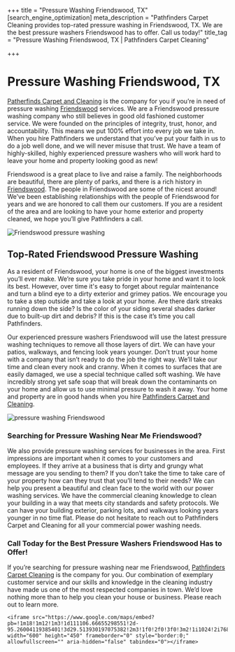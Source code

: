 +++
title = "Pressure Washing Friendswood, TX"
[search_engine_optimization]
meta_description = "Pathfinders Carpet Cleaning provides top-rated pressure washing in Friendswood, TX. We are the best pressure washers Friendswood has to offer. Call us today!"
title_tag = "Pressure Washing Friendswood, TX | Pathfinders Carpet Cleaning"

+++
# Pressure Washing Friendswood, TX

[Patherfinds Carpet and Cleaning](https://www.pathfinderscarpetcleaning.com/ "Pressure Washing") is the company for you if you’re in need of pressure washing [Friendswood](https://www.ci.friendswood.tx.us/ "Pressure Washers in Friendswood") services. We are a Friendswood pressure washing company who still believes in good old fashioned customer service. We were founded on the principles of integrity, trust, honor, and accountability. This means we put 100% effort into every job we take in. When you hire Pathfinders we understand that you’ve put your faith in us to do a job well done, and we will never misuse that trust. We have a team of highly-skilled, highly experienced pressure washers who will work hard to leave your home and property looking good as new!

Friendswood is a great place to live and raise a family. The neighborhoods are beautiful, there are plenty of parks, and there is a rich history in [Friendswood](https://www.niche.com/places-to-live/friendswood-galveston-tx/ "Friendswood Pressure Washing"). The people in Friendswood are some of the nicest around! We’ve been establishing relationships with the people of Friendswood for years and we are honored to call them our customers. If you are a resident of the area and are looking to have your home exterior and property cleaned, we hope you’ll give Pathfinders a call.

![Friendswood pressure washing](/uploads/friendswood-pressure-washing.jpg "Friendswood Pressure Washing")

## Top-Rated Friendswood Pressure Washing

As a resident of Friendswood, your home is one of the biggest investments you’ll ever make. We’re sure you take pride in your home and want it to look its best. However, over time it's easy to forget about regular maintenance and turn a blind eye to a dirty exterior and grimey patios. We encourage you to take a step outside and take a look at your home. Are there dark streaks running down the side? Is the color of your siding several shades darker due to built-up dirt and debris? If this is the case it’s time you call Pathfinders.

Our experienced pressure washers Friendswood will use the latest pressure washing techniques to remove all those layers of dirt. We can have your patios, walkways, and fencing look years younger. Don’t trust your home with a company that isn’t ready to do the job the right way. We’ll take our time and clean every nook and cranny. When it comes to surfaces that are easily damaged, we use a special technique called soft washing. We have incredibly strong yet safe soap that will break down the contaminants on your home and allow us to use minimal pressure to wash it away. Your home and property are in good hands when you hire [Pathfinders Carpet and Cleaning](https://www.pathfinderscarpetcleaning.com/about "About Us").

![pressure washing Friendswood](/uploads/pressure-washing-friendswood.jpg "Pressure Washing Friendswood")

### Searching for Pressure Washing Near Me Friendswood?

We also provide pressure washing services for businesses in the area. First impressions are important when it comes to your customers and employees. If they arrive at a business that is dirty and grungy what message are you sending to them? If you don’t take the time to take care of your property how can they trust that you’ll tend to their needs? We can help you present a beautiful and clean face to the world with our power washing services. We have the commercial cleaning knowledge to clean your building in a way that meets city standards and safety protocols. We can have your building exterior, parking lots, and walkways looking years younger in no time flat. Please do not hesitate to reach out to Pathfinders Carpet and Cleaning for all your commercial power washing needs.

### Call Today for the Best Pressure Washers Friendswood Has to Offer!

If you’re searching for pressure washing near me Friendswood, [Pathfinders Carpet Cleaning](https://www.pathfinderscarpetcleaning.com/contact "Contact Us") is the company for you. Our combination of exemplary customer service and our skills and knowledge in the cleaning industry have made us one of the most respected companies in town. We’d love nothing more than to help you clean your house or business. Please reach out to learn more.

    <iframe src="https://www.google.com/maps/embed?pb=!1m18!1m12!1m3!1d111106.66655298551!2d-95.26004119385401!3d29.513930197075382!2m3!1f0!2f0!3f0!3m2!1i1024!2i768!4f13.1!3m3!1m2!1s0x86408ff668e6975f%3A0x95ffb1cfe5ee6acc!2sFriendswood%2C%20TX!5e0!3m2!1sen!2sus!4v1611859080500!5m2!1sen!2sus" width="600" height="450" frameborder="0" style="border:0;" allowfullscreen="" aria-hidden="false" tabindex="0"></iframe>